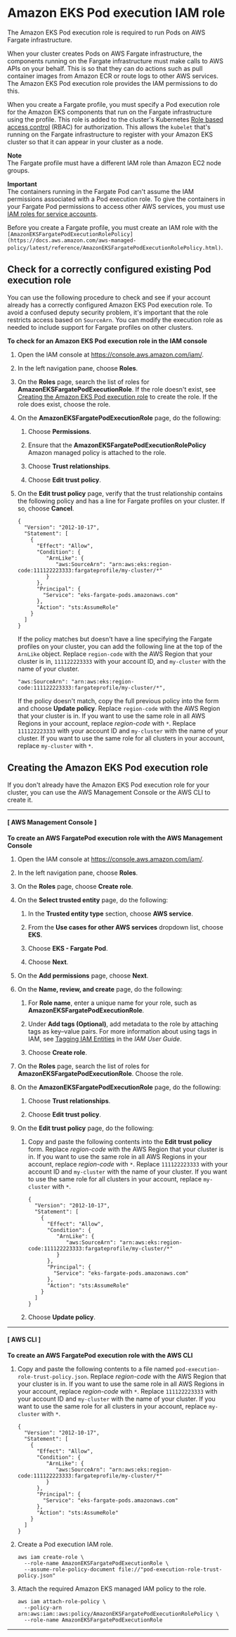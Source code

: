 # Amazon EKS Pod execution IAM role<a name="pod-execution-role"></a>

The Amazon EKS Pod execution role is required to run Pods on AWS Fargate infrastructure\.

When your cluster creates Pods on AWS Fargate infrastructure, the components running on the Fargate infrastructure must make calls to AWS APIs on your behalf\. This is so that they can do actions such as pull container images from Amazon ECR or route logs to other AWS services\. The Amazon EKS Pod execution role provides the IAM permissions to do this\.

When you create a Fargate profile, you must specify a Pod execution role for the Amazon EKS components that run on the Fargate infrastructure using the profile\. This role is added to the cluster's Kubernetes [Role based access control](https://kubernetes.io/docs/reference/access-authn-authz/rbac/) \(RBAC\) for authorization\. This allows the `kubelet` that's running on the Fargate infrastructure to register with your Amazon EKS cluster so that it can appear in your cluster as a node\.

**Note**  
The Fargate profile must have a different IAM role than Amazon EC2 node groups\.

**Important**  
The containers running in the Fargate Pod can't assume the IAM permissions associated with a Pod execution role\. To give the containers in your Fargate Pod permissions to access other AWS services, you must use [IAM roles for service accounts](iam-roles-for-service-accounts.md)\.

Before you create a Fargate profile, you must create an IAM role with the `[AmazonEKSFargatePodExecutionRolePolicy](https://docs.aws.amazon.com/aws-managed-policy/latest/reference/AmazonEKSFargatePodExecutionRolePolicy.html)`\.

## Check for a correctly configured existing Pod execution role<a name="check-pod-execution-role"></a>

You can use the following procedure to check and see if your account already has a correctly configured Amazon EKS Pod execution role\. To avoid a confused deputy security problem, it's important that the role restricts access based on `SourceArn`\. You can modify the execution role as needed to include support for Fargate profiles on other clusters\.

**To check for an Amazon EKS Pod execution role in the IAM console**

1. Open the IAM console at [https://console\.aws\.amazon\.com/iam/](https://console.aws.amazon.com/iam/)\.

1. In the left navigation pane, choose **Roles**\. 

1. On the **Roles** page, search the list of roles for **AmazonEKSFargatePodExecutionRole**\. If the role doesn't exist, see [Creating the Amazon EKS Pod execution role](#create-pod-execution-role) to create the role\. If the role does exist, choose the role\.

1. On the **AmazonEKSFargatePodExecutionRole** page, do the following:

   1. Choose **Permissions**\.

   1. Ensure that the **AmazonEKSFargatePodExecutionRolePolicy** Amazon managed policy is attached to the role\.

   1. Choose **Trust relationships**\.

   1. Choose **Edit trust policy**\.

1. On the **Edit trust policy** page, verify that the trust relationship contains the following policy and has a line for Fargate profiles on your cluster\. If so, choose **Cancel**\.

   ```
   {
     "Version": "2012-10-17",
     "Statement": [
       {
         "Effect": "Allow",
         "Condition": {
            "ArnLike": {
               "aws:SourceArn": "arn:aws:eks:region-code:111122223333:fargateprofile/my-cluster/*"
            }
         },
         "Principal": {
           "Service": "eks-fargate-pods.amazonaws.com"
         },
         "Action": "sts:AssumeRole"
       }
     ]
   }
   ```

   If the policy matches but doesn't have a line specifying the Fargate profiles on your cluster, you can add the following line at the top of the `ArnLike` object\. Replace `region-code` with the AWS Region that your cluster is in, `111122223333` with your account ID, and `my-cluster` with the name of your cluster\.

   ```
   "aws:SourceArn": "arn:aws:eks:region-code:111122223333:fargateprofile/my-cluster/*",
   ```

   If the policy doesn't match, copy the full previous policy into the form and choose **Update policy**\. Replace `region-code` with the AWS Region that your cluster is in\. If you want to use the same role in all AWS Regions in your account, replace *region\-code* with `*`\. Replace `111122223333` with your account ID and `my-cluster` with the name of your cluster\. If you want to use the same role for all clusters in your account, replace `my-cluster` with `*`\.

## Creating the Amazon EKS Pod execution role<a name="create-pod-execution-role"></a>

If you don't already have the Amazon EKS Pod execution role for your cluster, you can use the AWS Management Console or the AWS CLI to create it\.

------
#### [ AWS Management Console ]

**To create an AWS FargatePod execution role with the AWS Management Console**

1. Open the IAM console at [https://console\.aws\.amazon\.com/iam/](https://console.aws.amazon.com/iam/)\.

1. In the left navigation pane, choose **Roles**\.

1. On the **Roles** page, choose **Create role**\.

1. On the **Select trusted entity** page, do the following:

   1. In the **Trusted entity type** section, choose **AWS service**\. 

   1. From the **Use cases for other AWS services** dropdown list, choose **EKS**\.

   1. Choose **EKS \- Fargate Pod**\.

   1. Choose **Next**\.

1. On the **Add permissions** page, choose **Next**\.

1. On the **Name, review, and create** page, do the following:

   1. For **Role name**, enter a unique name for your role, such as **AmazonEKSFargatePodExecutionRole**\.

   1. Under **Add tags \(Optional\)**, add metadata to the role by attaching tags as key–value pairs\. For more information about using tags in IAM, see [Tagging IAM Entities](https://docs.aws.amazon.com/IAM/latest/UserGuide/id_tags.html) in the *IAM User Guide*\.

   1. Choose **Create role**\.

1. On the **Roles** page, search the list of roles for **AmazonEKSFargatePodExecutionRole**\. Choose the role\.

1. On the **AmazonEKSFargatePodExecutionRole** page, do the following:

   1. Choose **Trust relationships**\.

   1. Choose **Edit trust policy**\.

1. On the **Edit trust policy** page, do the following:

   1. Copy and paste the following contents into the **Edit trust policy** form\. Replace *region\-code* with the AWS Region that your cluster is in\. If you want to use the same role in all AWS Regions in your account, replace *region\-code* with `*`\. Replace `111122223333` with your account ID and `my-cluster` with the name of your cluster\. If you want to use the same role for all clusters in your account, replace `my-cluster` with `*`\.

      ```
      {
        "Version": "2012-10-17",
        "Statement": [
          {
            "Effect": "Allow",
            "Condition": {
               "ArnLike": {
                  "aws:SourceArn": "arn:aws:eks:region-code:111122223333:fargateprofile/my-cluster/*"
               }
            },
            "Principal": {
              "Service": "eks-fargate-pods.amazonaws.com"
            },
            "Action": "sts:AssumeRole"
          }
        ]
      }
      ```

   1. Choose **Update policy**\.

------
#### [ AWS CLI ]

**To create an AWS FargatePod execution role with the AWS CLI**

1. Copy and paste the following contents to a file named `pod-execution-role-trust-policy.json`\. Replace *region\-code* with the AWS Region that your cluster is in\. If you want to use the same role in all AWS Regions in your account, replace *region\-code* with `*`\. Replace `111122223333` with your account ID and `my-cluster` with the name of your cluster\. If you want to use the same role for all clusters in your account, replace `my-cluster` with `*`\.

   ```
   {
     "Version": "2012-10-17",
     "Statement": [
       {
         "Effect": "Allow",
         "Condition": {
            "ArnLike": {
               "aws:SourceArn": "arn:aws:eks:region-code:111122223333:fargateprofile/my-cluster/*"
            }
         },
         "Principal": {
           "Service": "eks-fargate-pods.amazonaws.com"
         },
         "Action": "sts:AssumeRole"
       }
     ]
   }
   ```

1. Create a Pod execution IAM role\.

   ```
   aws iam create-role \
     --role-name AmazonEKSFargatePodExecutionRole \
     --assume-role-policy-document file://"pod-execution-role-trust-policy.json"
   ```

1. Attach the required Amazon EKS managed IAM policy to the role\.

   ```
   aws iam attach-role-policy \
     --policy-arn arn:aws:iam::aws:policy/AmazonEKSFargatePodExecutionRolePolicy \
     --role-name AmazonEKSFargatePodExecutionRole
   ```

------